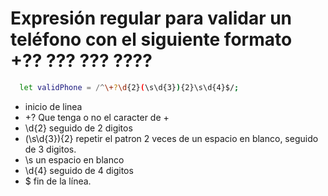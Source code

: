 # Expresión regular para validar un teléfono con el siguiente formato +?? ??? ??? ????

```bash
  let validPhone = /^\+?\d{2}(\s\d{3}){2}\s\d{4}$/;
```

  - inicio de linea
  - \+? Que tenga o no el caracter de +
  - \d{2} seguido de 2 digitos
  - (\s\d{3}){2} repetir el patron 2 veces de un espacio en blanco, seguido de 3 digitos.
  - \s un espacio en blanco
  -  \d{4} seguido de 4 digitos
  - $ fin de la línea.